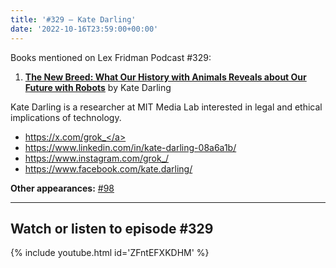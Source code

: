 ```yaml
---
title: '#329 – Kate Darling'
date: '2022-10-16T23:59:00+00:00'
---
```


Books mentioned on Lex Fridman Podcast #329:

1. <b><a href="https://amzn.to/3EHFOxG" target="_blank" rel="sponsored noopener noreferrer">The New Breed: What Our History with Animals Reveals about Our Future with Robots</a></b> by Kate Darling

Kate Darling is a researcher at MIT Media Lab interested in legal and ethical implications of technology.

- <a href="https://x.com/grok_" target="_blank">https://x.com/grok_</a>
- <a href="https://www.linkedin.com/in/kate-darling-08a6a1b/" target="_blank">https://www.linkedin.com/in/kate-darling-08a6a1b/</a>
- <a href="https://www.instagram.com/grok_/" target="_blank">https://www.instagram.com/grok_/</a>
- <a href="https://www.facebook.com/kate.darling/" target="_blank">https://www.facebook.com/kate.darling/</a>

**Other appearances:** [\#98](/98-kate-darling)

- - - - - -

## Watch or listen to episode #329

{% include youtube.html id='ZFntEFXKDHM' %}